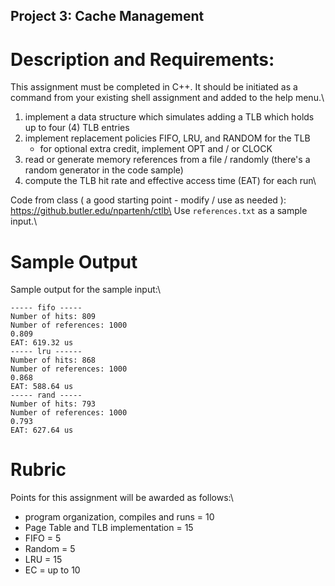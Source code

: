 ## Project 3: Cache Management
# Description and Requirements:
This assignment must be completed in C++. It should be initiated as a command from your existing shell assignment and added to the help menu.\
1. implement a data structure which simulates adding a TLB which holds up to four (4) TLB entries
2. implement replacement policies FIFO, LRU, and RANDOM for the TLB
    - for optional extra credit, implement OPT and / or CLOCK
3. read or generate memory references from a file / randomly (there's a random generator in the code sample)
4. compute the TLB hit rate and effective access time (EAT) for each run\

Code from class ( a good starting point - modify / use as needed ): https://github.butler.edu/npartenh/ctlb\
Use `references.txt` as a sample input.\

# Sample Output
Sample output for the sample input:\
```
----- fifo -----
Number of hits: 809
Number of references: 1000
0.809
EAT: 619.32 us
----- lru ------
Number of hits: 868
Number of references: 1000
0.868
EAT: 588.64 us
----- rand -----
Number of hits: 793
Number of references: 1000
0.793
EAT: 627.64 us
```

# Rubric
Points for this assignment will be awarded as follows:\
- program organization, compiles and runs = 10
- Page Table and TLB implementation = 15
- FIFO = 5
- Random = 5
- LRU = 15
- EC = up to 10